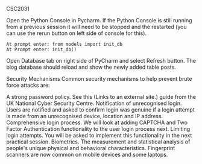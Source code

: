CSC2031

Open the Python Console in Pycharm.
If the Python Console is still running from a previous session it will need to be stopped and the restarted (you can use the rerun button on left side of console for this).

	At prompt enter: from models import init_db
	At Prompt enter: init_db()
	
Open Database tab on right side of PyCharm and select Refresh button.
The blog database should reload and show the newly added table posts.

Security Mechanisms
Common security mechanisms to help prevent brute force attacks are:

A strong password policy. See this (Links to an external site.) guide from the UK National Cyber Security Centre.
Notification of unrecognised login. Users are notified and asked to confirm login was genuine if a login attempt is made from an unrecognised device, location and IP address.
Comprehensive login process. We will look at adding CAPTCHA and Two Factor Authentication functionality to the user login process next.
Limiting login attempts. You will be asked to implement this functionality in the next practical session.
Biometrics. The measurement and statistical analysis of people's unique physical and behavioral characteristics. Fingerprint scanners are now common on mobile devices and some laptops.